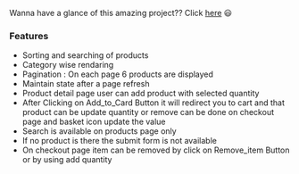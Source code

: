 Wanna have a glance of this amazing project?? Click [here](https://fashionapparel.herokuapp.com/) 😃
### Features
* Sorting and searching of products
* Category wise rendaring
* Pagination : On each page 6 products are displayed
* Maintain state after a page refresh
* Product detail page user can add product with selected quantity 
* After Clicking on Add_to_Card Button it will redirect you to cart and that product can be update quantity or remove can be done on checkout page and basket icon update the value
* Search is available on products page only
* If no product is there the submit form is not available 
* On checkout page item can be removed by click on Remove_item Button or by using add quantity
